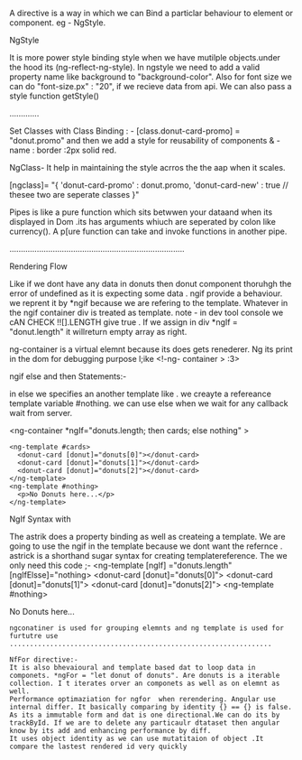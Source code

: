 A directive is a way in which we can Bind a particlar behaviour to element or component. eg - NgStyle.

NgStyle

It is more power style binding style when we have mutilple objects.under the hood its (ng-reflect-ng-style).
In ngstyle we need to add a valid property name like background to  "background-color". Also for font size we can do "font-size.px" : "20", if we recieve data from api.
We can also pass a style function getStyle()

.............

Set Classes with Class Binding : - 
[class.donut-card-promo] = "donut.promo" and then we add a style for reusability of components & -name : border :2px solid red.

NgClass- It help in maintaining the style acrros the the aap when it scales.

[ngclass]= "{
    'donut-card-promo' : donut.promo, 
    'donut-card-new' : true
    // thesee two are seperate classes
}"

Pipes is like a pure function which sits betwwen your dataand when its displayed in Dom .its has arguments whiuch are seperated by colon like currency(). A p[ure function can take and invoke functions in another pipe.

.............................................................................

Rendering Flow

Like if we dont have any data in donuts then donut component thoruhgh the error of undefined  as it is expecting some data . ngif provide a behaviour. we reprent it by *ngif because we are refering to the template. Whatever in the ngif container div is treated as template.
note  - in dev tool console we cAN CHECK !![].LENGTH give true .
If we assign in div *ngIf = "donut.length" it willreturn empty array as right.

ng-container is a virtual elemnt because its does gets renederer. Ng its print in the dom for debugging purpose l;ike 
<!-ng- container > <binding>:3>

ngif else and then Statements:-

in else we specifies an another template like <ng-template> </ng-template>. we creayte a refereance template variable #nothing. we can use else when we wait for any callback wait from server.

<ng-container
      *ngIf="donuts.length; then cards; else nothing"
    ></ng-container>

    <ng-template #cards>
      <donut-card [donut]="donuts[0]"></donut-card>
      <donut-card [donut]="donuts[1]"></donut-card>
      <donut-card [donut]="donuts[2]"></donut-card>
    </ng-template>
    <ng-template #nothing>
      <p>No Donuts here...</p>
    </ng-template>

NgIf Syntax with <ng-template>

The astrik does a property binding as well as createing a template. We are going to use the ngif in the template because we dont want the refernce . astrick is a shorthand sugar syntax for  creating templatereference. The we only need this code ;-
   <ng-template [ngIf] ="donuts.length" [ngIfElsse]="nothing>
      <donut-card [donut]="donuts[0]"></donut-card>
      <donut-card [donut]="donuts[1]"></donut-card>
      <donut-card [donut]="donuts[2]"></donut-card>
    </ng-template>
    <ng-template #nothing>
      <p>No Donuts here...</p>
    </ng-template>

    ngconatiner is used for grouping elemnts and ng template is used for furtutre use
    .................................................................

    NfFor directive:-
    It is also bhevaioural and template based dat to loop data in componets. *ngFor = "let donut of donuts". Are donuts is a iterable collection. I t iterates orver an componets as well as on elemnt as well.
    Performance optimaziation for ngfor  when rerendering. Angular use internal differ. It basically comparing by identity {} == {} is false. As its a immutable form and dat is one directional.We can do its by trackById. If we are to delete any particaulr dtataset then angular know by its add and enhancing performance by diff.
    It uses object identity as we can use mutatitaion of object .It compare the lastest rendered id very quickly



